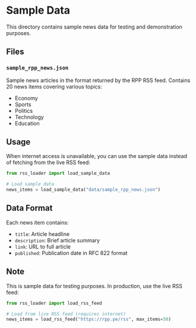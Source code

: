 # Sample Data

This directory contains sample news data for testing and demonstration purposes.

## Files

### `sample_rpp_news.json`
Sample news articles in the format returned by the RPP RSS feed. Contains 20 news items covering various topics:
- Economy
- Sports
- Politics
- Technology
- Education

## Usage

When internet access is unavailable, you can use the sample data instead of fetching from the live RSS feed:

```python
from rss_loader import load_sample_data

# Load sample data
news_items = load_sample_data("data/sample_rpp_news.json")
```

## Data Format

Each news item contains:
- `title`: Article headline
- `description`: Brief article summary
- `link`: URL to full article
- `published`: Publication date in RFC 822 format

## Note

This is sample data for testing purposes. In production, use the live RSS feed:

```python
from rss_loader import load_rss_feed

# Load from live RSS feed (requires internet)
news_items = load_rss_feed("https://rpp.pe/rss", max_items=50)
```

